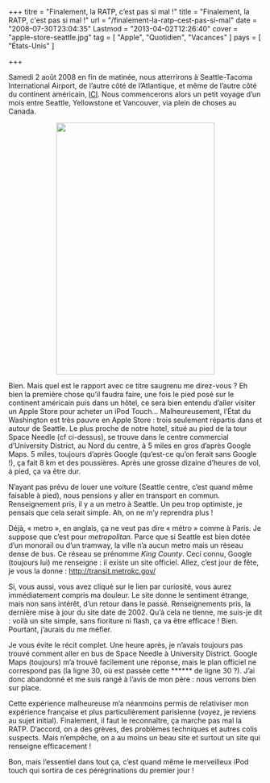 +++
titre = "Finalement, la RATP, c&rsquo;est pas si mal !"
title = "Finalement, la RATP, c'est pas si mal !"
url = "/finalement-la-ratp-cest-pas-si-mal"
date = "2008-07-30T23:04:35"
Lastmod = "2013-04-02T12:26:40"
cover = "apple-store-seattle.jpg"
tag = [ "Apple", "Quotidien", "Vacances" ]
pays = [ "États-Unis" ]

+++

<p>Samedi 2 août 2008 en fin de matinée, nous atterrirons à Seattle-Tacoma International Airport, de l&rsquo;autre côté de l&rsquo;Atlantique, et même de l&rsquo;autre côté du continent américain, <a href="http://maps.google.fr/maps?f=q&amp;hl=fr&amp;geocode=&amp;q=seattle+airport&amp;ie=UTF8&amp;z=12&amp;iwloc=addr&amp;ll=47.46454,-122.279205&amp;source=embed" target="_blank">ICI</a>. Nous commencerons alors un petit voyage d&rsquo;un mois entre Seattle, Yellowstone et Vancouver, via plein de choses au Canada.</p>
<p style="text-align: center;"><a href="http://fr.wikipedia.org/wiki/Space_Needle"><img class="alignnone size-full wp-image-337" title="space_needle_1" src="space_needle_1.jpg" alt="" width="314" height="500" /></a></p>
<p>
<p>Bien. Mais quel est le rapport avec ce titre saugrenu me direz-vous ? Eh bien la première chose qu&rsquo;il faudra faire, une fois le pied posé sur le continent américain puis dans un hôtel, ce sera bien entendu d&rsquo;aller visiter un Apple Store pour acheter un iPod Touch&#8230; Malheureusement, l&rsquo;État du Washington est très pauvre en Apple Store : trois seulement répartis dans et autour de Seattle. Le plus proche de notre hotel, situé au pied de la tour Space Needle (cf ci-dessus), se trouve dans le centre commercial d&rsquo;University District, au Nord du centre, à 5 miles en gros d&rsquo;après Google Maps. 5 miles, toujours d&rsquo;après Google (qu&rsquo;est-ce qu&rsquo;on ferait sans Google !), ça fait 8 km et des poussières. Après une grosse dizaine d&rsquo;heures de vol, à pied, ça va être dur.</p>
<p>N&rsquo;ayant pas prévu de louer une voiture (Seattle centre, c&rsquo;est quand même faisable à pied), nous pensions y aller en transport en commun. Renseignement pris, il y a un metro à Seattle. Un peu trop optimiste, je pensais que cela serait simple. Ah, on ne m&rsquo;y reprendra plus !</p>
<p>Déjà, &laquo;&nbsp;metro&nbsp;&raquo;, en anglais, ça ne veut pas dire &laquo;&nbsp;métro&nbsp;&raquo; comme à Paris. Je suppose que c&rsquo;est pour <em>metropolitan</em>. Parce que si Seattle est bien dotée d&rsquo;un monorail ou d&rsquo;un tramway, la ville n&rsquo;a aucun metro mais un réseau dense de bus. Ce réseau se prénomme<em> King County</em>. Ceci connu, Google (toujours lui) me renseigne : il existe un site officiel. Allez, c&rsquo;est jour de fête, je vous la donne : <a href="http://transit.metrokc.gov/">http://transit.metrokc.gov/</a></p>
<p>Si, vous aussi, vous avez cliqué sur le lien par curiosité, vous aurez immédiatement compris ma douleur. Le site donne le sentiment étrange, mais non sans intérêt, d&rsquo;un retour dans le passé. Renseignements pris, la dernière mise à jour du site date de 2002. Qu&rsquo;à cela ne tienne, me suis-je dit : voilà un site simple, sans fioriture ni flash, ça va être efficace ! Bien. Pourtant, j&rsquo;aurais du me méfier.</p>
<p>Je vous évite le récit complet. Une heure après, je n&rsquo;avais toujours pas trouvé comment aller en bus de Space Needle à University District. Google Maps (toujours) m&rsquo;a trouvé facilement une réponse, mais le plan officiel ne correspond pas (la ligne 30, où est passée cette ****** de ligne 30 ?). J&rsquo;ai donc abandonné et me suis rangé à l&rsquo;avis de mon père : nous verrons bien sur place.</p>
<p>
<p>Cette expérience malheureuse m&rsquo;a néanmoins permis de relativiser mon expérience française et plus particulièrement parisienne (voyez, je reviens au sujet initial). Finalement, il faut le reconnaître, ça marche pas mal la RATP. D&rsquo;accord, on a des grèves, des problèmes techniques et autres colis suspects. Mais n&rsquo;empêche, on a au moins un beau site et surtout un site qui renseigne efficacement !</p>
<p>Bon, mais l&rsquo;essentiel dans tout ça, c&rsquo;est quand même le merveilleux iPod touch qui sortira de ces pérégrinations du premier jour !</p>

